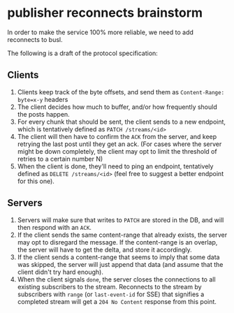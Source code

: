 # publisher reconnects brainstorm

In order to make the service 100% more reliable, we need
to add reconnects to busl.

The following is a draft of the protocol specification:

## Clients

1. Clients keep track of the byte offsets, and send them
   as `Content-Range: byte=x-y` headers
2. The client decides how much to buffer, and/or how frequently
   should the posts happen.
3. For every chunk that should be sent, the client sends to
   a new endpoint, which is tentatively defined as `PATCH /streams/<id>`
4. The client will then have to confirm the `ACK` from the server,
   and keep retrying the last post until they get an ack. (For cases
   where the server might be down completely, the client may opt
   to limit the threshold of retries to a certain number N)
5. When the client is done, they'll need to ping an endpoint, tentatively
   defined as `DELETE /streams/<id>` (feel free to suggest a better
   endpoint for this one).

## Servers

1. Servers will make sure that writes to `PATCH` are stored in the DB,
   and will then respond with an `ACK`.
2. If the client sends the same content-range that already exists, the
   server may opt to disregard the message. If the content-range is an
   overlap, the server will have to get the delta, and store it
   accordingly.
3. If the client sends a content-range that seems to imply that some
   data was skipped, the server will just append that data (and assume
   that the client didn't try hard enough).
4. When the client signals `done`, the server closes the connections to
   all existing subscribers to the stream. Reconnects to the stream by
   subscribers with `range` (or `last-event-id` for SSE) that signifies
   a completed stream will get a `204 No Content` response from this point.
   
